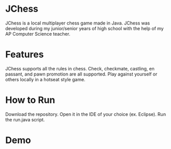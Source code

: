 # JChess
JChess is a local multiplayer chess game made in Java. JChess was developed during my junior/senior years of high school with the help of my AP Computer Science teacher.
# Features
JChess supports all the rules in chess. Check, checkmate, castling, en passant, and pawn promotion are all supported. Play against yourself or others locally in a hotseat style game.
# How to Run
Download the repository. Open it in the IDE of your choice (ex. Eclipse). Run the run.java script.
# Demo
